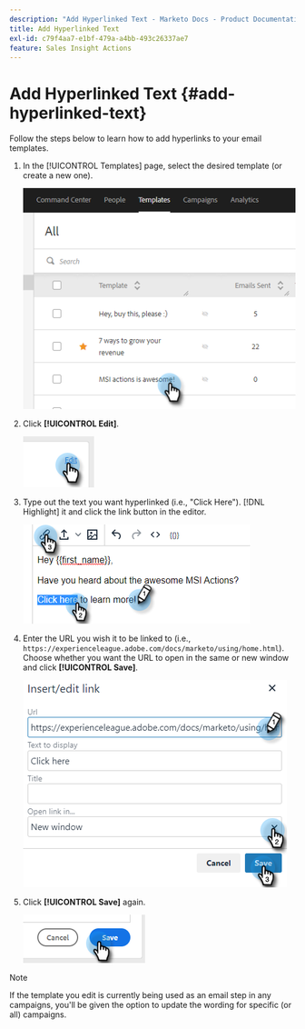 ```yaml
---
description: "Add Hyperlinked Text - Marketo Docs - Product Documentation"
title: Add Hyperlinked Text
exl-id: c79f4aa7-e1bf-479a-a4bb-493c26337ae7
feature: Sales Insight Actions
---
```

# Add Hyperlinked Text {#add-hyperlinked-text}

Follow the steps below to learn how to add hyperlinks to your email templates.

1. In the [!UICONTROL Templates] page, select the desired template (or create a new one).

   ![](assets/add-hyperlinked-text-1.png)

1. Click **[!UICONTROL Edit]**.

   ![](assets/add-hyperlinked-text-2.png)

1. Type out the text you want hyperlinked (i.e., "Click Here"). [!DNL Highlight] it and click the link button in the editor.

   ![](assets/add-hyperlinked-text-3.png)

1. Enter the URL you wish it to be linked to (i.e., `https://experienceleague.adobe.com/docs/marketo/using/home.html`). Choose whether you want the URL to open in the same or new window and click **[!UICONTROL Save]**.

   ![](assets/add-hyperlinked-text-4.png)

1. Click **[!UICONTROL Save]** again.

   ![](assets/add-hyperlinked-text-5.png)

>[!NOTE]
>
>If the template you edit is currently being used as an email step in any campaigns, you'll be given the option to update the wording for specific (or all) campaigns.
